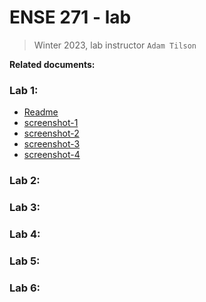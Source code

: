 # ENSE 271 - lab

> Winter 2023, lab instructor `Adam Tilson`



**Related documents:**

### Lab 1:

  - [Readme](https://github.com/bilalalissa/ENSE271_lab/blob/main/lab/lab_1/readme.txt)
  - [screenshot-1](https://github.com/bilalalissa/ENSE271_lab/blob/main/lab/lab_1/Screenshot%202023-01-26%20at%2010.24.27%20PM.png)
  - [screenshot-2](https://github.com/bilalalissa/ENSE271_lab/blob/main/lab/lab_1/Screenshot%202023-01-26%20at%2010.26.29%20PM.png)
  - [screenshot-3](https://github.com/bilalalissa/ENSE271_lab/blob/main/lab/lab_1/Screenshot%202023-01-26%20at%2010.30.54%20PM.png)
  - [screenshot-4](https://github.com/bilalalissa/ENSE271_lab/blob/main/lab/lab_1/UpdatedScreenshot%202023-02-02%20at%202.42.42%20PM.png)

### Lab 2:


### Lab 3:


### Lab 4:


### Lab 5:


### Lab 6:

